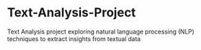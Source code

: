 # Text-Analysis-Project
Text Analysis project exploring natural language processing (NLP) techniques to extract insights from textual data
